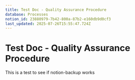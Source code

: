 ```yaml
---
title: Test Doc - Quality Assurance Procedure
database: Processes
notion_id: 23880979-7b42-800a-87b2-e160db9d0cf3
last_updated: 2025-07-26T15:55:47.724Z
---
```


# Test Doc - Quality Assurance Procedure


This is a test to see if notion-backup works

